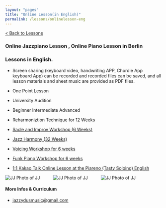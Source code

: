 ```yaml
---
layout: "pages"
title: "Online Lesson(in English)"
permalink: /lessons/onlinelesson-eng
---
```

<a href="/lessons">< Back to Lessons</a>

### Online Jazzpiano Lesson , Online Piano Lesson in Berlin 
### Lessons in English.

- Screen sharing (keyboard video, handwriting APP, Chordie App keyboard App) can be recorded and recorded files can be saved, and all lesson materials and sheet music are provided as PDF files.

- One Point Lesson
- University Audition
- Beginner Intermediate Advanced
- Reharmoniztion Technique for 12 Weeks
- <a href="/lessons/essential-scale-eng">Sacle and Improv Workshop (6 Weeks)
- Jazz Harmony (32 Weeks)
- <a href="/lessons/essential-voicings-eng">Voicing Workshop for 6 weeks</a>
- <a href="/lessons/essential-funkeng">Funk Piano Workshop for 6 weeks</a>
- <a href="https://www.sixshop.com/piareno_en/product/JJ_1">1:1 Kakao Talk Online Lesson at the Piareno (Tasty Soloing) English<a/>

<img src="https://jjmusic-online.github.io/assets/images/Lessonshot.jpeg" alt="JJ Photo of JJ"
	title="Photo of JJ" style="min-width: 150px" />
<img src="https://jjmusic-online.github.io/assets/images/kakao-1.jpeg" alt="JJ Photo of JJ"
	title="Photo of JJ" style="min-width: 150px" />
<img src="https://jjmusic-online.github.io/assets/images/kakao-2.jpeg" alt="JJ Photo of JJ"
	title="Photo of JJ" style="min-width: 150px" />

#### More Infos & Curriculum
- jazzydusmusic@gmail.com